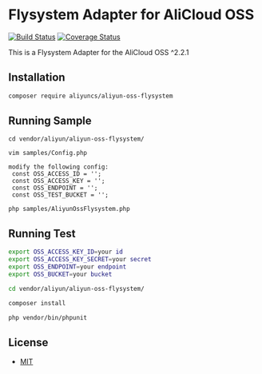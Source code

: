 # Flysystem Adapter for AliCloud OSS

[![Build Status](https://travis-ci.org/aliyun/aliyun-oss-php-sdk-flysystem.svg?branch=master)](https://travis-ci.org/aliyun/aliyun-oss-php-sdk-flysystem)
[![Coverage Status](https://coveralls.io/repos/github/aliyun/aliyun-oss-php-sdk-flysystem/badge.svg?branch=master)](https://coveralls.io/github/aliyun/aliyun-oss-php-sdk-flysystem?branch=master)

This is a Flysystem Adapter for the AliCloud OSS ^2.2.1

## Installation

```bash
composer require aliyuncs/aliyun-oss-flysystem
```

## Running Sample

```
cd vendor/aliyun/aliyun-oss-flysystem/

vim samples/Config.php

modify the following config:
 const OSS_ACCESS_ID = '';
 const OSS_ACCESS_KEY = '';
 const OSS_ENDPOINT = '';
 const OSS_TEST_BUCKET = '';

php samples/AliyunOssFlysystem.php
```

## Running Test

```bash
export OSS_ACCESS_KEY_ID=your id
export OSS_ACCESS_KEY_SECRET=your secret
export OSS_ENDPOINT=your endpoint
export OSS_BUCKET=your bucket

cd vendor/aliyun/aliyun-oss-flysystem/

composer install

php vendor/bin/phpunit
```

## License 
- [MIT](https://github.com/aliyun/aliyun-oss-php-sdk-flysystem/blob/master/LICENSE.md)

